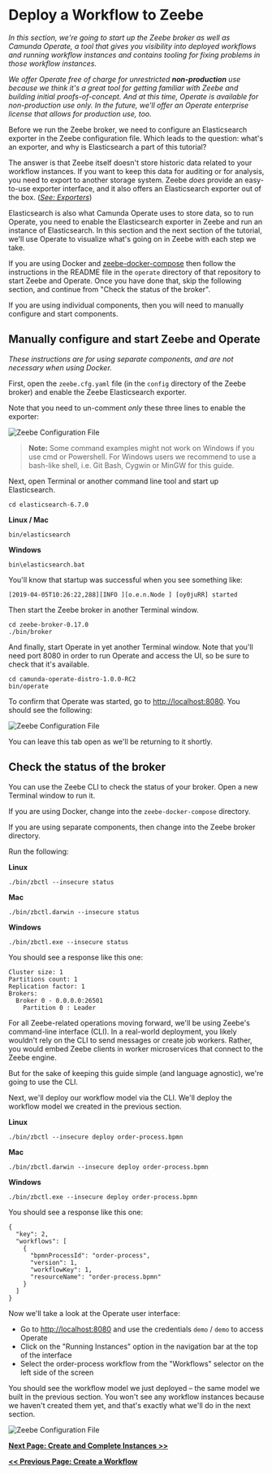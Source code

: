 # Deploy a Workflow to Zeebe

_In this section, we're going to start up the Zeebe broker as well as Camunda Operate, a tool that gives you visibility into deployed workflows and running workflow instances and contains tooling for fixing problems in those workflow instances._

_We offer Operate free of charge for unrestricted **non-production** use because we think it's a great tool for getting familiar with Zeebe and building initial proofs-of-concept. And at this time, Operate is available for non-production use only. In the future, we'll offer an Operate enterprise license that allows for production use, too._

Before we run the Zeebe broker, we need to configure an Elasticsearch exporter in the Zeebe configuration file. Which leads to the question: what's an exporter, and why is Elasticsearch a part of this tutorial?

The answer is that Zeebe itself doesn't store historic data related to your workflow instances. If you want to keep this data for auditing or for analysis, you need to export to another storage system. Zeebe _does_ provide an easy-to-use exporter interface, and it also offers an Elasticsearch exporter out of the box. (_[See: Exporters](/basics/exporters.html)_)

Elasticsearch is also what Camunda Operate uses to store data, so to run Operate, you need to enable the Elasticsearch exporter in Zeebe and run an instance of Elasticsearch. In this section and the next section of the tutorial, we'll use Operate to visualize what's going on in Zeebe with each step we take.

If you are using Docker and [zeebe-docker-compose](https://github.com/zeebe-io/zeebe-docker-compose) then follow the instructions in the README file in the `operate` directory of that repository to start Zeebe and Operate. Once you have done that, skip the following section, and continue from "Check the status of the broker".

If you are using individual components, then you will need to manually configure and start components.

## Manually configure and start Zeebe and Operate

_These instructions are for using separate components, and are not necessary when using Docker._

First, open the `zeebe.cfg.yaml` file (in the `config` directory of the Zeebe broker) and enable the Zeebe Elasticsearch exporter.

Note that you need to un-comment _only_ these three lines to enable the exporter:

![Zeebe Configuration File](/getting-started/img/tutorial-3.1-zeebe-conf-file.png)

> **Note:** Some command examples might not work on Windows if you use cmd or
> Powershell. For Windows users we recommend to use a bash-like shell, i.e. Git
> Bash, Cygwin or MinGW for this guide.

Next, open Terminal or another command line tool and start up Elasticsearch.


```
cd elasticsearch-6.7.0
```


**Linux / Mac**


```
bin/elasticsearch
```


**Windows**


```
bin\elasticsearch.bat
```


You'll know that startup was successful when you see something like:


```
[2019-04-05T10:26:22,288][INFO ][o.e.n.Node ] [oy0juRR] started
```


Then start the Zeebe broker in another Terminal window.


```
cd zeebe-broker-0.17.0
./bin/broker
```


And finally, start Operate in yet another Terminal window. Note that you'll need port 8080 in order to run Operate and access the UI, so be sure to check that it's available.


```
cd camunda-operate-distro-1.0.0-RC2
bin/operate
```


To confirm that Operate was started, go to [http://localhost:8080](http://localhost:8080). You should see the following:

![Zeebe Configuration File](/getting-started/img/Operate-Login-Page.png)

You can leave this tab open as we'll be returning to it shortly.


## Check the status of the broker

You can use the Zeebe CLI to check the status of your broker. Open a new Terminal window to run it. 

If you are using Docker, change into the `zeebe-docker-compose` directory.
 
If you are using separate components, then change into the Zeebe broker directory.
 
Run the following:

**Linux**


```
./bin/zbctl --insecure status
```


**Mac**


```
./bin/zbctl.darwin --insecure status
```


**Windows**


```
./bin/zbctl.exe --insecure status
```


You should see a response like this one:


```
Cluster size: 1
Partitions count: 1
Replication factor: 1
Brokers:
  Broker 0 - 0.0.0.0:26501
    Partition 0 : Leader
```

For all Zeebe-related operations moving forward, we'll be using Zeebe's command-line interface (CLI). In a real-world deployment, you likely wouldn't rely on the CLI to send messages or create job workers. Rather, you would embed Zeebe clients in worker microservices that connect to the Zeebe engine.

But for the sake of keeping this guide simple (and language agnostic), we're going to use the CLI.  

Next, we'll deploy our workflow model via the CLI. We'll deploy the workflow model we created in the previous section.

**Linux**


```
./bin/zbctl --insecure deploy order-process.bpmn
```


**Mac**


```
./bin/zbctl.darwin --insecure deploy order-process.bpmn
```


**Windows**


```
./bin/zbctl.exe --insecure deploy order-process.bpmn
```


You should see a response like this one:


```
{
  "key": 2,
  "workflows": [
    {
      "bpmnProcessId": "order-process",
      "version": 1,
      "workflowKey": 1,
      "resourceName": "order-process.bpmn"
    }
  ]
}
```

Now we'll take a look at the Operate user interface:

*   Go to [http://localhost:8080](http://localhost:8080) and use the credentials `demo` / `demo` to access Operate
*   Click on the "Running Instances" option in the navigation bar at the top of the interface
*   Select the order-process workflow from the "Workflows" selector on the left side of the screen

You should see the workflow model we just deployed – the same model we built in the previous section. You won't see any workflow instances because we haven't created them yet, and that's exactly what we'll do in the next section.

![Zeebe Configuration File](/getting-started/img/tutorial-4.0-workflow-in-operate.png)

[**Next Page: Create and Complete Instances >>**](/getting-started/create-workflow-instance.html)

[**<< Previous Page: Create a Workflow**](/getting-started/create-a-workflow.html)
